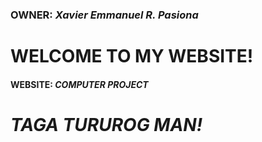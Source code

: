 ### OWNER: *Xavier Emmanuel R. Pasiona*

# WELCOME TO MY WEBSITE!

#### WEBSITE: *COMPUTER PROJECT*

# *TAGA TURUROG MAN!*
